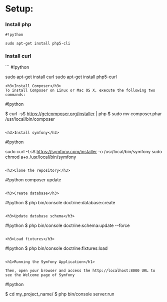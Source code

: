 <h1>Setup:</h1>


<h3>Install php</h3>

```
#!python

sudo apt-get install php5-cli

```
<h3>Install curl</h3>
```
#!python

sudo apt-get install curl
sudo apt-get install php5-curl

```
<h3>Install Composer</h3>
To install Composer on Linux or Mac OS X, execute the following two commands:
```
#!python

$ curl -sS https://getcomposer.org/installer | php
$ sudo mv composer.phar /usr/local/bin/composer

```

<h3>Install symfony</h3>
```
#!python

sudo curl -LsS https://symfony.com/installer -o /usr/local/bin/symfony
sudo chmod a+x /usr/local/bin/symfony
```

<h3>Clone the repository</h3>
```
#!python
composer update

```

<h3>Create database</h3>
```
#!python
$ php bin/console doctrine:database:create
```

<h3>Update database schema</h3>
```
#!python
$ php bin/console doctrine:schema:update --force
```

<h3>Load fixtures</h3>
```
#!python
$ php bin/console doctrine:fixtures:load
```

<h1>Running the Symfony Application</h1>

Then, open your browser and access the http://localhost:8000 URL to see the Welcome page of Symfony
```
#!python

$ cd my_project_name/
$ php bin/console server:run <optional IP>
```

